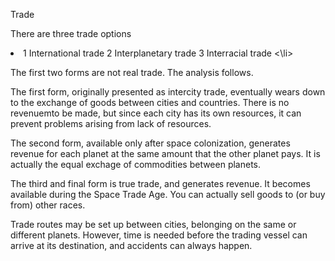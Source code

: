 Trade

There are three trade options

<li>
1 International trade
2 Interplanetary trade
3 Interracial trade
<\li>

The first two forms are not real trade. The analysis follows.

The first form, originally presented as intercity trade, eventually wears down to the exchange of goods between cities and countries. There is no revenuemto be made, but since each city has its own resources, it can prevent problems arising from lack of resources.

The second form, available only after space colonization, generates revenue for each planet at the same amount that the other planet pays. It is actually the equal exchage of commodities between planets.

The third and final form is true trade, and generates revenue. It becomes available during the Space Trade Age. You can actually sell goods to (or buy from) other races.

Trade routes may be set up between cities, belonging on the same or different planets. However, time is needed before the trading vessel can arrive at its destination, and accidents can always happen.








